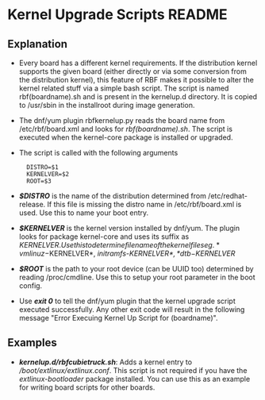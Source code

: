 Kernel Upgrade Scripts README
====================
Explanation
-----------
- Every board has a different kernel requirements. If the distribution kernel supports the given board (either directly or via some conversion from the distribution kernel), this feature of RBF makes it possible to alter the kernel related stuff via a simple bash script. The script is named rbf(boardname).sh and is present in the kernelup.d directory. It is copied to /usr/sbin in the installroot during image generation.

- The dnf/yum plugin rbfkernelup.py reads the board name from /etc/rbf/board.xml and looks for *rbf(boardname).sh*. The script is executed when the kernel-core package is installed or upgraded.

- The script is called with the following arguments

        DISTRO=$1
        KERNELVER=$2
        ROOT=$3
        
- ***$DISTRO*** is the name of the distribution determined from /etc/redhat-release. If this file is missing the distro name in /etc/rbf/board.xml is used. Use this to name your boot entry.

- ***$KERNELVER*** is the kernel version installed by dnf/yum. The plugin looks for package kernel-core and uses its suffix as $KERNELVER. Use this to determine filename of the kernel files eg. *vmlinuz-$KERNELVER*, *initramfs-$KERNELVER*, *dtb-$KERNELVER*

- ***$ROOT*** is the path to your root device (can be UUID too) determined by reading /proc/cmdline. Use this to setup your root parameter in the boot config.

- Use ***exit 0*** to tell the dnf/yum plugin that the kernel upgrade script executed successfully. Any other exit code will result in the following message "Error Execuing Kernel Up Script for (boardname)".

Examples
---------
- ***kernelup.d/rbfcubietruck.sh***: Adds a kernel entry to */boot/extlinux/extlinux.conf*. This script is not required if you have the *extlinux-bootloader* package installed. You can use this as an example for writing board scripts for other boards.
